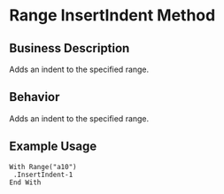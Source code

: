 # Range InsertIndent Method

## Business Description
Adds an indent to the specified range.

## Behavior
Adds an indent to the specified range.

## Example Usage
```vba
With Range("a10") 
 .InsertIndent-1 
End With
```